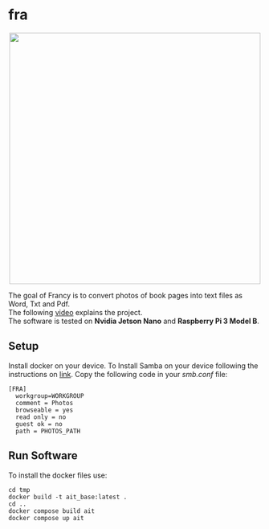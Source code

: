 # fra

<p align="center">
  <img src="https://github.com/DavAl36/fra/assets/114728905/3f155c51-ed03-4edc-8e90-205cc594f335"width="500" />
</p>

The goal of Francy is to convert photos of book pages into text files as Word, Txt and Pdf. \
The following [video](https://www.youtube.com/watch?v=hNaIh87OFi4) explains the project. \
The software is tested on **Nvidia Jetson Nano** and **Raspberry Pi 3 Model B**.
## Setup
Install docker on your device.
To Install Samba on your device following the instructions on [link](https://ubuntu.com/tutorials/install-and-configure-samba#1-overview).
Copy the following code in your *smb.conf* file:
``` Samba
[FRA]
  workgroup=WORKGROUP
  comment = Photos
  browseable = yes
  read only = no
  guest ok = no
  path = PHOTOS_PATH
```
## Run Software
To install the docker files use:
``` Shell
cd tmp
docker build -t ait_base:latest .
cd ..
docker compose build ait
docker compose up ait
```


